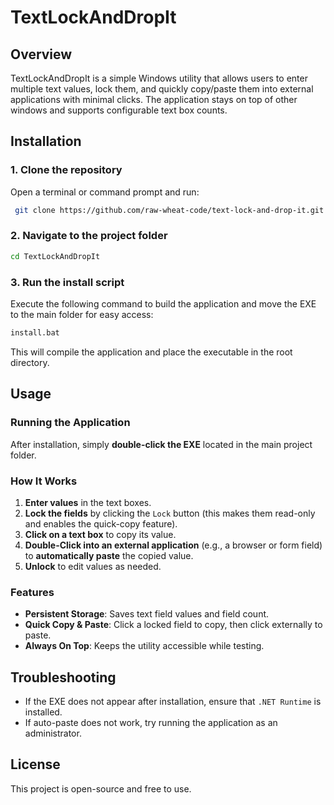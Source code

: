 # TextLockAndDropIt

## Overview
TextLockAndDropIt is a simple Windows utility that allows users to enter multiple text values, lock them, and quickly copy/paste them into external applications with minimal clicks. The application stays on top of other windows and supports configurable text box counts.

## Installation
### **1. Clone the repository**
Open a terminal or command prompt and run:
```sh
 git clone https://github.com/raw-wheat-code/text-lock-and-drop-it.git
```

### **2. Navigate to the project folder**
```sh
cd TextLockAndDropIt
```

### **3. Run the install script**
Execute the following command to build the application and move the EXE to the main folder for easy access:
```sh
install.bat
```
This will compile the application and place the executable in the root directory.

## Usage
### **Running the Application**
After installation, simply **double-click the EXE** located in the main project folder.

### **How It Works**
1. **Enter values** in the text boxes.
2. **Lock the fields** by clicking the `Lock` button (this makes them read-only and enables the quick-copy feature).
3. **Click on a text box** to copy its value.
4. **Double-Click into an external application** (e.g., a browser or form field) to **automatically paste** the copied value.
5. **Unlock** to edit values as needed.

### **Features**
- **Persistent Storage**: Saves text field values and field count.
- **Quick Copy & Paste**: Click a locked field to copy, then click externally to paste.
- **Always On Top**: Keeps the utility accessible while testing.

## Troubleshooting
- If the EXE does not appear after installation, ensure that `.NET Runtime` is installed.
- If auto-paste does not work, try running the application as an administrator.

## License
This project is open-source and free to use.
